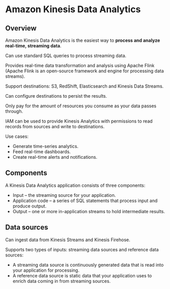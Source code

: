 
# Amazon Kinesis Data Analytics

## Overview

Amazon Kinesis Data Analytics is the easiest way to **process and analyze real-time, streaming data**.

Can use standard SQL queries to process streaming data.

Provides real-time data transformation and analysis using Apache Flink (Apache Flink is an open-source framework and engine for processing data streams).

Support destinations: S3, RedShift, Elasticsearch and Kinesis Data Streams.

Can configure destinations to persist the results.

Only pay for the amount of resources you consume as your data passes through.

IAM can be used to provide Kinesis Analytics with permissions to read records from sources and write to destinations.

Use cases:
- Generate time-series analytics.
- Feed real-time dashboards.
- Create real-time alerts and notifications.


## Components

A Kinesis Data Analytics application consists of three components:
- Input – the streaming source for your application.
- Application code – a series of SQL statements that process input and produce output.
- Output – one or more in-application streams to hold intermediate results.


## Data sources

Can ingest data from Kinesis Streams and Kinesis Firehose.

Supports two types of inputs: streaming data sources and reference data sources:

- A streaming data source is continuously generated data that is read into your application for processing.
- A reference data source is static data that your application uses to enrich data coming in from streaming sources.
